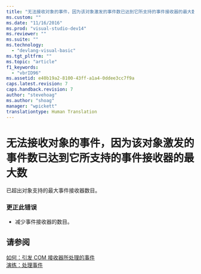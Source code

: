 ```yaml
---
title: "无法接收对象的事件，因为该对象激发的事件数已达到它所支持的事件接收器的最大数 | Microsoft Docs"
ms.custom: ""
ms.date: "11/16/2016"
ms.prod: "visual-studio-dev14"
ms.reviewer: ""
ms.suite: ""
ms.technology: 
  - "devlang-visual-basic"
ms.tgt_pltfrm: ""
ms.topic: "article"
f1_keywords: 
  - "vbrID96"
ms.assetid: e40b19a2-8100-43ff-a1a4-0ddee3cc7f9a
caps.latest.revision: 7
caps.handback.revision: 7
author: "stevehoag"
ms.author: "shoag"
manager: "wpickett"
translationtype: Human Translation
---
```

# 无法接收对象的事件，因为该对象激发的事件数已达到它所支持的事件接收器的最大数
已超出对象支持的最大事件接收器数目。  
  
### 更正此错误  
  
-   减少事件接收器的数目。  
  
## 请参阅  
 [如何：引发 COM 接收器所处理的事件](http://msdn.microsoft.com/zh-cn/7c9944b2-e951-4c3e-a0a1-59b2ae37d7fd)   
 [演练：处理事件](../../visual-basic/programming-guide/language-features/events/walkthrough-handling-events.md)